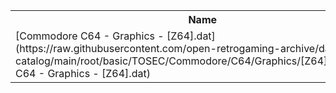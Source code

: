 <table>
<tr><th>Name</th><th>Size</th></tr>
<tr><td>
[Commodore C64 - Graphics - [Z64].dat](https://raw.githubusercontent.com/open-retrogaming-archive/dat-catalog/main/root/basic/TOSEC/Commodore/C64/Graphics/[Z64]/Commodore C64 - Graphics - [Z64].dat)
</td><td>82508</td></tr>
</table>

